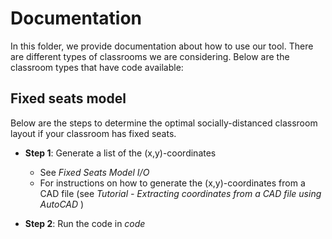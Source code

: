 
# Documentation

In this folder, we provide documentation about how to use our tool. There are different types of classrooms we are considering. Below are the classroom types that have code available:

## Fixed seats model

Below are the steps to determine the optimal socially-distanced classroom layout if your classroom has fixed seats.

* **Step 1**: Generate a list of the (x,y)-coordinates 

  * See <i> Fixed Seats Model I/O</i> 
  * For instructions on how to generate the (x,y)-coordinates from a CAD file (see <i> Tutorial - Extracting coordinates from a CAD file using AutoCAD </i>)

* **Step 2**: Run the code in <i> code </i>
